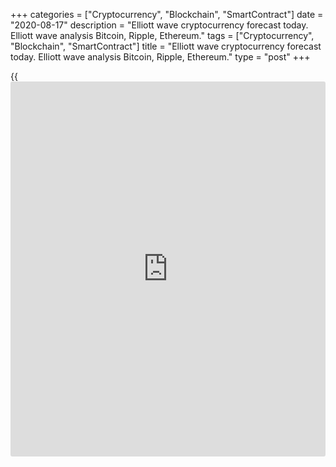 +++
categories = ["Cryptocurrency", "Blockchain", "SmartContract"]
date = "2020-08-17"
description = "Elliott wave cryptocurrency forecast today. Elliott wave analysis Bitcoin, Ripple, Ethereum."
tags = ["Cryptocurrency", "Blockchain", "SmartContract"]
title = "Elliott wave cryptocurrency forecast today. Elliott wave analysis Bitcoin, Ripple, Ethereum."
type = "post"
+++

{{<iframe id="large-banner" src="https://www.bounty.group/#slide=11.0" width="100%" height="600" scrolling="no" style="border: 0px solid rgb(216, 221, 230); border-radius: 3px;">}}

August 17, 2020

August 17, 2020

Elliott wave [daily](https://www.fintecher.org/2020/03/03/forex-trading-daily-strategy/) forecast for Bitcoin, Ripple and EthereumRoman Onegin

##  **Elliott wave forecast for BTCUSD, ETHUSD, XRPUSD for today**

###  **Elliott wave[BTCUSD][1] analysis**

 **![LiteForex: Elliott wave cryptocurrency forecast today. Elliott wave
analysis Bitcoin, Ripple, Ethereum.][2]**

The corrective wave (4) is likely to have finished. It is composed of
three sub-waves W-X-Y, where sub-waves W and Y are simple zigzags, and
the linking wave X is a bullish triple zigzag. There is now forming the
upward impulse wave (5), which is a simple impulse. The market should be
rising in the final phases of the bullish trend to a level of 12600.

* * *

###  **Elliott wave[XRPUSD][3] analysis**

 **![LiteForex: Elliott wave cryptocurrency forecast today. Elliott wave
analysis Bitcoin, Ripple, Ethereum.][4]**

The XRPUSD market is likely to have finished the corrective wave 4 that
is a part of the bullish impulse (C). It is composed of the three major
sub-waves [w]-[x]-[y]. After the correction 4 completed, there has
started developing impulse wave 5. The first four elements are likely to
have completed. Therefore, the market should be rising in the sub-waves
[5] of 5 towards a level of 0.330. We shall continue monitoring the
market situation.

* * *

###  **Elliott wave[ETHUSD][5] analysis**

 **![LiteForex: Elliott wave cryptocurrency forecast today. Elliott wave
analysis Bitcoin, Ripple, Ethereum.][6]**

The chart displays the structure of the final wave [5] that is unfolding
as a bullish impulse. The first four sub-waves of this impulse,
(1)-(2)-(3)-(4), have completed. There is now forming the final, fifth
waves in the upward impulse wave (5). Presumably, the market should soon
reach level 500.00, where the entire uptrend should finish. Next, the
market should turn down and start declining.

* * *

P.S. Did you like my article? Share it in social networks: it will be
the best “thank you" :)

Ask me questions and comment below. I’ll be glad to answer your
questions and give necessary explanations.

 **Useful links:**

  * I recommend trying to trade with a reliable broker [here][7]. The system allows you to trade by yourself or copy successful traders from all across the globe.
  * Use my promo-code BLOG for getting deposit bonus 50% on LiteForex platform. Just enter this code in the appropriate field while [depositing][8] your trading account.
  * Telegram channel with high-quality analytics, Forex reviews, training articles, and other useful things for traders <t.me/liteforex>

![Elliott wave [daily](https://www.fintecher.org/2020/03/03/forex-trading-daily-strategy/) forecast for Bitcoin, Ripple and Ethereum][9]

The content of this article reflects the author’s opinion and does not
necessarily reflect the official position of LiteForex. The material
published on this page is provided for informational purposes only and
should not be considered as the provision of investment advice for the
purposes of Directive 2004/39/EC.

Rate this article:

{{value}}

( {{count}} {{title}} )

   1. my.liteforex.com/trading/chart?symbol=BTCUSD
   2. cdn.liteforex.com/cache/uploads/blog_post/wave-analysis-crypto/17-08-2020/BTCUSDH2.png?w=30&s=b3cadf89a0ceae70d023729a417effcf
   3. my.liteforex.com/trading/chart?symbol=XRPUSD
   4. cdn.liteforex.com/cache/uploads/blog_post/wave-analysis-crypto/17-08-2020/XRPUSDH2.png?w=30&s=0d3350d098227c516502b573258315d6
   5. my.liteforex.com/trading/chart?symbol=ETHUSD
   6. cdn.liteforex.com/cache/uploads/blog_post/wave-analysis-crypto/17-08-2020/ETHUSDH2.png?w=30&s=c02cb9c37a73698c0bc73ea3cd072852
   7. my.liteforex.com/?category=analysts-opinions&slug=elliott-wave-[daily](https://www.fintecher.org/2020/03/03/forex-trading-daily-strategy/)-forecast-for-[bitcoin](https://www.letsplayfx.com/blog/forex-for-bitcoin/)-ripple-and-[Ethereum](https://www.playgroundfx.com/blog/the-creator-of-ethereum/)-2020-08-17&openPopup=%2Fregistration%2Fpopup&utm_source=blog&utm_medium=article&utm_campaign=bonus
   8. my.liteforex.com/deposit/?category=analysts-opinions&slug=elliott-wave-[daily](https://www.fintecher.org/2020/03/03/forex-trading-daily-strategy/)-forecast-for-[bitcoin](https://www.letsplayfx.com/blog/forex-for-bitcoin/)-ripple-and-[Ethereum](https://www.playgroundfx.com/blog/the-creator-of-ethereum/)-2020-08-17&promo_code=BLOG&utm_source=blog&utm_medium=article&utm_campaign=bonus
   9. cdn.liteforex.com/cache/uploads/blog_post/wave-analysis-crypto/17-08-2020/[BTC](https://www.playgroundfx.com/blog/who-is-the-creator-of-bitcoin/)-eth-xrp-17-08-2020-wave-analysis.jpg?q=75&w=1000&s=abc1d6471a833f8e744b6bd6bb116302